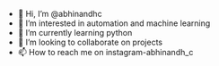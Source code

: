 - 👋 Hi, I’m @abhinandhc
- 👀 I’m interested in automation and machine learning
- 🌱 I’m currently learning python
- 💞️ I’m looking to collaborate on projects
- 📫 How to reach me on instagram-abhinandh_c

<!---
abhinandhc/abhinandhc is a ✨ special ✨ repository because its `README.md` (this file) appears on your GitHub profile.
You can click the Preview link to take a look at your changes.
--->
